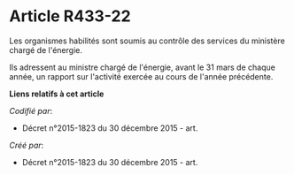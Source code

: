 # Article R433-22

Les organismes habilités sont soumis au contrôle des services du ministère chargé de l'énergie.

Ils adressent au ministre chargé de l'énergie, avant le 31 mars de chaque année, un rapport sur l'activité exercée au cours
de l'année précédente.

**Liens relatifs à cet article**

_Codifié par_:

  - Décret n°2015-1823 du 30 décembre 2015 - art.

_Créé par_:

  - Décret n°2015-1823 du 30 décembre 2015 - art.

